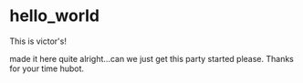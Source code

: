 # hello_world

This is victor's!

made it here quite alright...can we just get this party started please.
Thanks for your time hubot.
